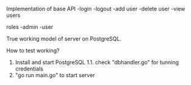 Implementation of base API 
-login
-logout
-add user
-delete user
-view users

roles
-admin
-user

True working model of server on PostgreSQL.

How to test working?

1. Install and start PostgreSQL
1.1. check "dbhandler.go" for tunning credentials
2. "go run main.go" to start server
